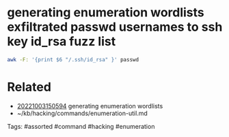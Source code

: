 # generating enumeration wordlists exfiltrated passwd usernames to ssh key id_rsa fuzz list
```bash
awk -F: '{print $6 "/.ssh/id_rsa" }' passwd
```

# Related
- [20221003150594](/zet/20221003150594/README.md) generating enumeration wordlists
- ~/kb/hacking/commands/enumeration-util.md

Tags:
    #assorted #command #hacking #enumeration
